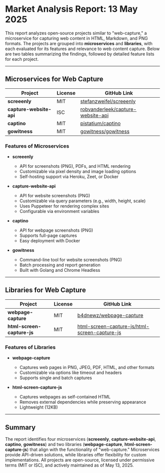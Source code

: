 # Market Analysis Report: 13 May 2025

This report analyzes open-source projects similar to "web-capture," a microservice for capturing web content in HTML, Markdown, and PNG formats. The projects are grouped into **microservices** and **libraries**, with each evaluated for its features and relevance to web content capture. Below are two tables summarizing the findings, followed by detailed feature lists for each project.

---

## Microservices for Web Capture

| **Project**            | **License** | **GitHub Link**                                             |
|------------------------|-------------|-------------------------------------------------------------|
| **screeenly**          | MIT         | [stefanzweifel/screeenly](https://github.com/stefanzweifel/screeenly) |
| **capture-website-api**| ISC         | [robvanderleek/capture-website-api](https://github.com/robvanderleek/capture-website-api) |
| **captino**            | MIT         | [pistatium/captino](https://github.com/pistatium/captino)   |
| **gowitness**          | MIT         | [gowitness/gowitness](https://github.com/gowitness/gowitness) |

### Features of Microservices

- **screeenly**
  - API for screenshots (PNG), PDFs, and HTML rendering
  - Customizable via pixel density and image loading options
  - Self-hosting support via Heroku, Zeet, or Docker

- **capture-website-api**
  - API for website screenshots (PNG)
  - Customizable via query parameters (e.g., width, height, scale)
  - Uses Puppeteer for rendering complex sites
  - Configurable via environment variables

- **captino**
  - API for webpage screenshots (PNG)
  - Supports full-page captures
  - Easy deployment with Docker

- **gowitness**
  - Command-line tool for website screenshots (PNG)
  - Batch processing and report generation
  - Built with Golang and Chrome Headless

---

## Libraries for Web Capture

| **Project**                | **License** | **GitHub Link**                                             |
|----------------------------|-------------|-------------------------------------------------------------|
| **webpage-capture**        | MIT         | [b4dnewz/webpage-capture](https://github.com/b4dnewz/webpage-capture) |
| **html-screen-capture-js** | MIT         | [html-screen-capture-js/html-screen-capture-js](https://github.com/html-screen-capture-js/html-screen-capture-js) |

### Features of Libraries

- **webpage-capture**
  - Captures web pages in PNG, JPEG, PDF, HTML, and other formats
  - Customizable via options like timeout and headers
  - Supports single and batch captures

- **html-screen-capture-js**
  - Captures webpages as self-contained HTML
  - Removes external dependencies while preserving appearance
  - Lightweight (12KB)

---

## Summary

The report identifies four microservices (**screeenly**, **capture-website-api**, **captino**, **gowitness**) and two libraries (**webpage-capture**, **html-screen-capture-js**) that align with the functionality of "web-capture." Microservices provide API-driven solutions, while libraries offer flexibility for custom implementations. All projects are open-source, licensed under permissive terms (MIT or ISC), and actively maintained as of May 13, 2025.
